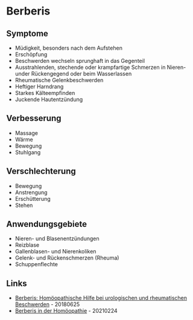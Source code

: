 # Berberis

## Symptome

* Müdigkeit, besonders nach dem Aufstehen
* Erschöpfung
* Beschwerden wechseln sprunghaft in das Gegenteil
* Ausstrahlenden, stechende oder krampfartige Schmerzen in Nieren- under Rückengegend oder beim Wasserlassen
* Rheumatische Gelenkbeschwerden
* Heftiger Harndrang
* Starkes Kälteempfinden
* Juckende Hautentzündung

## Verbesserung

* Massage
* Wärme
* Bewegung
* Stuhlgang

## Verschlechterung

* Bewegung
* Anstrengung
* Erschütterung
* Stehen

## Anwendungsgebiete

* Nieren- und Blasenentzündungen
* Reizblase
* Gallenblasen- und Nierenkoliken
* Gelenk- und Rückenschmerzen (Rheuma)
* Schuppenflechte


## Links

* [Berberis: Homöopathische Hilfe bei urologischen und rheumatischen Beschwerden](https://www.lifeline.de/therapien/homoeopathie/wirkstoffe/berberis-id166042.html) - 20180625
* [Berberis in der Homöopathie](https://www.hallo-homoeopathie.de/mittel/berberis) - 20210224
